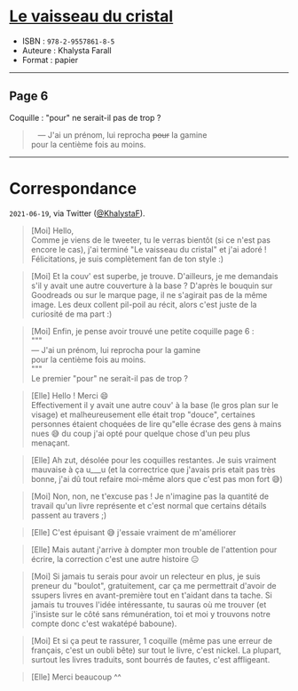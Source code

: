 # [Le vaisseau du cristal](https://www.goodreads.com/book/show/30348105-le-vaisseau-du-cristal)
- ISBN : `978-2-9557861-8-5`
- Auteure : Khalysta Farall
- Format : papier

---

## Page 6

Coquille : "pour" ne serait-il pas de trop ?

> &nbsp;&nbsp; &mdash; J'ai un prénom, lui reprocha ~~pour~~ la gamine<br>
> pour la centième fois au moins.

---

# Correspondance

`2021-06-19`, via Twitter ([@KhalystaF](https://twitter.com/KhalystaF)).

> [Moi] Hello,<br>
> Comme je viens de le tweeter, tu le verras bientôt (si ce n'est pas encore le cas), j'ai terminé "Le vaisseau du cristal" et j'ai adoré ! Félicitations, je suis complètement fan de ton style :)

> [Moi] Et la couv' est superbe, je trouve. D'ailleurs, je me demandais s'il y avait une autre couverture à la base ? D'après le bouquin sur Goodreads ou sur le marque page, il ne s'agirait pas de la même image. Les deux collent pil-poil au récit, alors c'est juste de la curiosité de ma part :)

> [Moi] Enfin, je pense avoir trouvé une petite coquille page 6 :<br>
> """<br>
>  — J'ai un prénom, lui reprocha pour la gamine<br>
> pour la centième fois au moins.<br>
> """<br>
> Le premier "pour" ne serait-il pas de trop ?

> [Elle] Hello ! Merci 😄<br>
> Effectivement il y avait une autre couv' à la base (le gros plan sur le visage) et malheureusement elle était trop "douce", certaines personnes étaient choquées de lire qu"elle écrase des gens à mains nues 😅 du coup j'ai opté pour quelque chose d'un peu plus menaçant.

> [Elle] Ah zut, désolée pour les coquilles restantes. Je suis vraiment mauvaise à ça u\_\_\_u (et la correctrice que j'avais pris etait pas très bonne, j'ai dû tout refaire moi-même alors que c'est pas mon fort 😅)

> [Moi] Non, non, ne t'excuse pas ! Je n'imagine pas la quantité de travail qu'un livre représente et c'est normal que certains détails passent au travers ;)

> [Elle] C'est épuisant 😅 j'essaie vraiment de m'améliorer

> [Elle] Mais autant j'arrive à dompter mon trouble de l'attention pour écrire,  la correction c'est une autre histoire 😑

> [Moi] Si jamais tu serais pour avoir un relecteur en plus, je suis preneur du "boulot", gratuitement, car ça me permettrait d'avoir de ssupers livres en avant-première tout en t'aidant dans ta tache. Si jamais tu trouves l'idée intéressante, tu sauras où me trouver (et j'insiste sur le côté sans rémunération, toi et moi y trouvons notre compte donc c'est wakatépé baboune).

> [Moi] Et si ça peut te rassurer, 1 coquille (même pas une erreur de français, c'est un oubli bête) sur tout le livre, c'est nickel. La plupart, surtout les livres traduits, sont bourrés de fautes, c'est affligeant.

> [Elle] Merci beaucoup ^^
